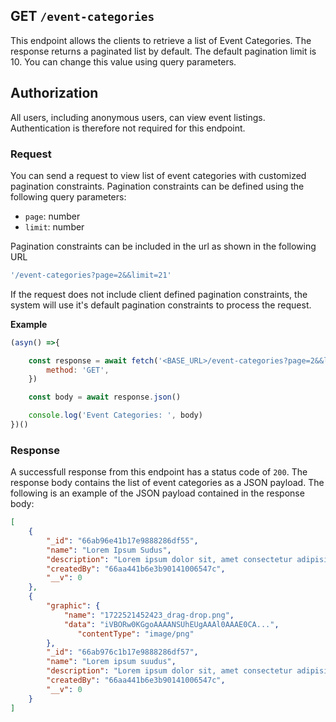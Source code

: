 ## GET `/event-categories`

This endpoint allows the clients to retrieve a list of Event Categories. The response returns a paginated list by default. The default pagination limit is 10. You can change this value using query parameters.


## Authorization
All users, including anonymous users, can view event listings. Authentication is therefore not required for this endpoint.

### Request
You can send a request to view list of event categories with customized pagination constraints. Pagination constraints can be defined using the following query parameters:

- `page`: number
- `limit`: number

Pagination constraints can be included in the url as shown in the following URL

```javascript
'/event-categories?page=2&&limit=21'
```

If the request does not include client defined pagination constraints, the system will use it's default pagination constraints to process the request.

**Example**

```javascript
(asyn() =>{

    const response = await fetch('<BASE_URL>/event-categories?page=2&&limit=21', {
        method: 'GET',
    })

    const body = await response.json()

    console.log('Event Categories: ', body)
})()
 ```

### Response
A successfull response from this endpoint has a status code of `200`. The response body contains the list of event categories as a JSON payload. The following is an example of the JSON payload contained in the response body:

```json
[
    {
        "_id": "66ab96e41b17e9888286df55",
        "name": "Lorem Ipsum Sudus",
        "description": "Lorem ipsum dolor sit, amet consectetur adipisicing elit. Maiores libero illo praesentium autem nesciunt consectetur repudiandae omnis eum similique in, quas rerum. Eveniet, possimus doloremque?",
        "createdBy": "66aa441b6e3b90141006547c",
        "__v": 0
    },
    {
        "graphic": {
            "name": "1722521452423_drag-drop.png",
            "data": "iVBORw0KGgoAAAANSUhEUgAAAl0AAAE0CA...",
               "contentType": "image/png"
        },
        "_id": "66ab976c1b17e9888286df57",
        "name": "Lorem ipsum suudus",
        "description": "Lorem ipsum dolor sit, amet consectetur adipisicing elit. Maiores libero illo praesentium autem nesciunt consectetur repudiandae omnis eum similique in, quas rerum. Eveniet, possimus doloremque?",
        "createdBy": "66aa441b6e3b90141006547c",
        "__v": 0
    }
]
```
